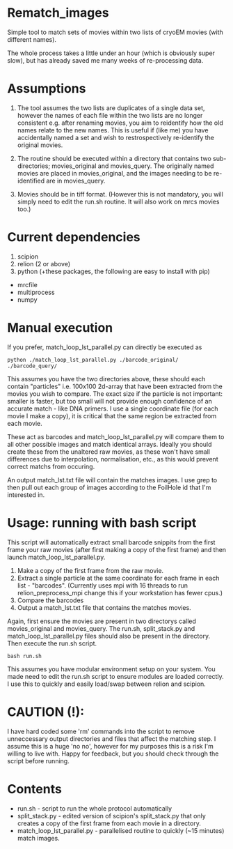 # Rematch_images
Simple tool to match sets of movies within two lists of cryoEM movies (with different names).

The whole process takes a little under an hour (which is obviously super slow), but has already saved me many weeks of re-processing data.

# Assumptions
1. The tool assumes the two lists are duplicates of a single data set, however the names of each file within the two lists are no longer consistent e.g. after renaming movies, you aim to reidentify how the old names relate to the new names. This is useful if (like me) you have accidentally named a set and wish to restrospectively re-identify the original movies.

2. The routine should be executed within a directory that contains two sub-directories; movies_original and movies_query. The originally named movies are placed in movies_original, and the images needing to be re-identified are in movies_query.

3. Movies should be in tiff format. (However this is not mandatory, you will simply need to edit the run.sh routine. It will also work on mrcs movies too.)

# Current dependencies
1. scipion
2. relion (2 or above)
3. python (+these packages, the following are easy to install with pip)
  - mrcfile
  - multiprocess
  - numpy

# Manual execution

If you prefer, match_loop_lst_parallel.py can directly be executed as

    python ./match_loop_lst_parallel.py ./barcode_original/ ./barcode_query/
    
This assumes you have the two directories above, these should each contain "particles" i.e. 100x100 2d-array that have been extracted from the movies you wish to compare. The exact size if the particle is not important: smaller is faster, but too small will not provide enough confidence of an accurate match - like DNA primers. I use a single coordinate file (for each movie I make a copy), it is critical that the same region be extracted from each movie.

These act as barcodes and match_loop_lst_parallel.py will compare them to all other possible images and match identical arrays. Ideally you should create these from the unaltered raw movies, as these won't have small differences due to interpolation, normalisation, etc., as this would prevent correct matchs from occuring.

An output match_lst.txt file will contain the matches images. I use grep to then pull out each group of images according to the FoilHole id that I'm interested in.

# Usage: running with bash script

This script will automatically extract small barcode snippits from the first frame your raw movies (after first making a copy of the first frame) and then launch match_loop_lst_parallel.py.

1. Make a copy of the first frame from the raw movie.
2. Extract a single particle at the same coordinate for each frame in each list - "barcodes". (Currently uses mpi with 16 threads to run relion_preprocess_mpi change this if your workstation has fewer cpus.)
3. Compare the barcodes 
4. Output a match_lst.txt file that contains the matches movies.

Again, first ensure the movies are present in two directorys called movies_original and movies_query. The run.sh, split_stack.py and match_loop_lst_parallel.py files should also be present in the directory. Then execute the run.sh script.

    bash run.sh

This assumes you have modular environment setup on your system. You made need to edit the run.sh script to ensure modules are loaded correctly. I use this to quickly and easily load/swap between relion and scipion.

# CAUTION (!): 
I have hard coded some 'rm' commands into the script to remove unneccessary output directories and files that affect the matching step. I assume this is a huge 'no no', however for my purposes this is a risk I'm willing to live with. Happy for feedback, but you should check through the script before running.

# Contents
- run.sh - script to run the whole protocol automatically
- split_stack.py - edited version of scipion's split_stack.py that only creates a copy of the first frame from each movie in a directory.
- match_loop_lst_parallel.py - parallelised routine to quickly (~15 minutes) match images.
